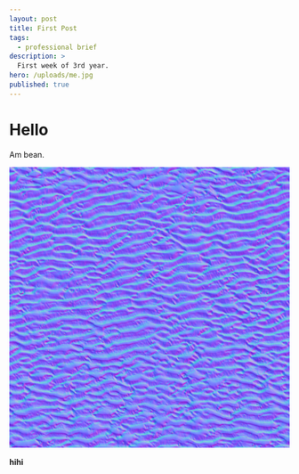 ```yaml
---
layout: post
title: First Post
tags:
  - professional brief
description: >
  First week of 3rd year.
hero: /uploads/me.jpg
published: true
---
```


# Hello

Am bean.

![wonky normal map](/uploads/Snow_N_T.jpg)

**hihi**